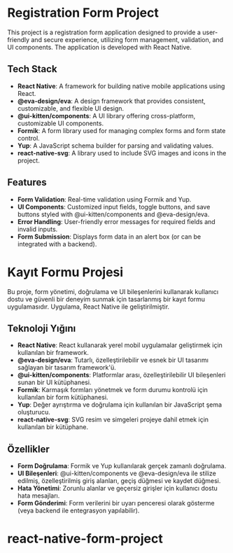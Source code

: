 # Registration Form Project

This project is a registration form application designed to provide a user-friendly and secure experience, utilizing form management, validation, and UI components. The application is developed with React Native.

## Tech Stack

- **React Native**: A framework for building native mobile applications using React.
- **@eva-design/eva**: A design framework that provides consistent, customizable, and flexible UI design.
- **@ui-kitten/components**: A UI library offering cross-platform, customizable UI components.
- **Formik**: A form library used for managing complex forms and form state control.
- **Yup**: A JavaScript schema builder for parsing and validating values.
- **react-native-svg**: A library used to include SVG images and icons in the project.

## Features

- **Form Validation**: Real-time validation using Formik and Yup.
- **UI Components**: Customized input fields, toggle buttons, and save buttons styled with @ui-kitten/components and @eva-design/eva.
- **Error Handling**: User-friendly error messages for required fields and invalid inputs.
- **Form Submission**: Displays form data in an alert box (or can be integrated with a backend).


# Kayıt Formu Projesi

Bu proje, form yönetimi, doğrulama ve UI bileşenlerini kullanarak kullanıcı dostu ve güvenli bir deneyim sunmak için tasarlanmış bir kayıt formu uygulamasıdır. Uygulama, React Native ile geliştirilmiştir.

## Teknoloji Yığını

- **React Native**: React kullanarak yerel mobil uygulamalar geliştirmek için kullanılan bir framework.
- **@eva-design/eva**: Tutarlı, özelleştirilebilir ve esnek bir UI tasarımı sağlayan bir tasarım framework'ü.
- **@ui-kitten/components**: Platformlar arası, özelleştirilebilir UI bileşenleri sunan bir UI kütüphanesi.
- **Formik**: Karmaşık formları yönetmek ve form durumu kontrolü için kullanılan bir form kütüphanesi.
- **Yup**: Değer ayrıştırma ve doğrulama için kullanılan bir JavaScript şema oluşturucu.
- **react-native-svg**: SVG resim ve simgeleri projeye dahil etmek için kullanılan bir kütüphane.

## Özellikler

- **Form Doğrulama**: Formik ve Yup kullanılarak gerçek zamanlı doğrulama.
- **UI Bileşenleri**: @ui-kitten/components ve @eva-design/eva ile stilize edilmiş, özelleştirilmiş giriş alanları, geçiş düğmesi ve kaydet düğmesi.
- **Hata Yönetimi**: Zorunlu alanlar ve geçersiz girişler için kullanıcı dostu hata mesajları.
- **Form Gönderimi**: Form verilerini bir uyarı penceresi olarak gösterme (veya backend ile entegrasyon yapılabilir).
# react-native-form-project
